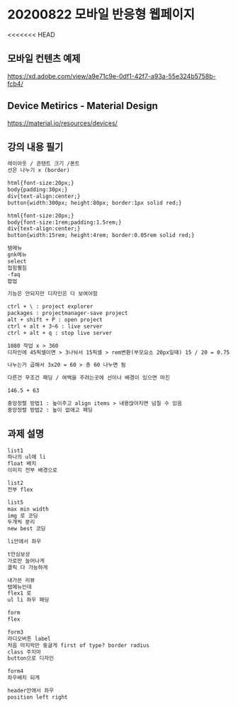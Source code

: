 # 20200822 모바일 반응형 웹페이지

<<<<<<< HEAD
## 모바일 컨텐츠 예제
https://xd.adobe.com/view/a9e71c9e-0df1-42f7-a93a-55e324b5758b-fcb4/

## Device Metirics - Material Design
https://material.io/resources/devices/

## 강의 내용 필기
```txt
레이아웃 / 콘텐트 크기 /폰트
선은 나누기 x (border)

html{font-size:20px;}
body{padding:30px;}
div{text-align:center;}
button{width:300px; height:80px; border:1px solid red;}

html{font-size:20px;}
body{font-size:1rem;padding:1.5rem;}
div{text-align:center;}
button{width:15rem; height:4rem; border:0.05rem solid red;}

탬메뉴
gnk메뉴
select
접힘펼침
-faq
팝업

기능은 안되지만 디자인은 다 보여야함

ctrl + \ : project explorer
packages : projectmanager-save project
alt + shift + P : open project
ctrl + alt + 3~6 : live server
ctrl + alt + q : stop live server

1080 작업 x > 360
디자인에 45픽셀이면 > 3나눠서 15픽셀 > rem변환(부모요소 20px일때) 15 / 20 = 0.75rem

나누는거 곱해서 3x20 = 60 > 총 60 나누면 됨

다른건 무조건 패딩 / 여백을 주려는곳에 선이나 배경이 있으면 마진

146.5 + 63

중앙정렬 방법1 : 높이주고 align items > 내용많아지면 넘칠 수 있음
중앙정렬 방법2 : 높이 없애고 패딩

```
## 과제 설명
```txt
list1
하나의 ul에 li
float 배치
이미지 전부 배경으로

list2
전부 flex

list5
max min width
img 로 코딩
두개씩 분리
new best 코딩

li안에서 좌우

t안심보상
가로만 늘어나게
클릭 다 가능하게

내가쓴 리뷰
탭메뉴인데
flex1 로
ul li 좌우 패딩

form
flex

form3
라디오버튼 label
처음 마지막만 둥글게 first of type? border radius
class 주지마
button으로 디자인

form4
좌우배치 되게

header안에서 좌우
position left right
```

